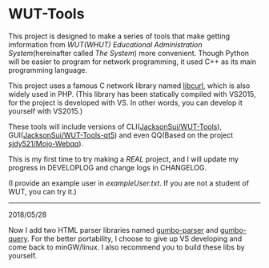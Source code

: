 # WUT-Tools

This project is designed to make a series of tools that make getting imformation from *WUT(WHUT) Educational Administration System*(hereinafter called *The System*)  more convenient. Though Python will be easier to program for network programming, it used C++ as its main programming language.

This project uses a famous C network library named [libcurl](https://github.com/curl/curl), which is also widely used in PHP. (This library has been statically compiled with VS2015, for the project is developed with VS. In other words, you can develop it yourself with VS2015.)

These tools will include versions of CLI([JacksonSui/WUT-Tools](https://github.com/JacksonSui/WUT-Tools)), GUI([JacksonSui/WUT-Tools-qt5](https://github.com/JacksonSui/WUT-Tools-qt5)) and even QQ(Based on the project [sjdy521/Mojo-Webqq](https://github.com/sjdy521/Mojo-Webqq)).

This is my first time to try making a *REAL* project, and I will update my progress in DEVELOPLOG and change logs in CHANGELOG.

(I provide an example user in *exampleUser.txt*. If you are not a student of WUT, you can try it.)

***
2018/05/28

Now I add two HTML parser libraries named [gumbo-parser](https://github.com/google/gumbo-parser) and [gumbo-query](https://github.com/lazytiger/gumbo-query). For the better portability, I choose to give up VS developing and come back to minGW/linux. I also recommend you to build these libs by yourself.

